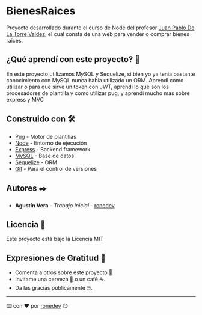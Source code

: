# BienesRaices

Proyecto desarrollado durante el curso de Node del profesor [Juan Pablo De La Torre Valdez](https://www.udemy.com/course/nodejs-bootcamp-desarrollo-web-mvc-y-rest-apis/), el cual consta de una web para vender o comprar bienes raices.

## ¿Qué aprendí con este proyecto? 🙇

En este proyecto utilizamos MySQL y Sequelize, si bien yo ya tenia bastante conocimiento con MySQL nunca habia utilizado un ORM. Aprendi como utilizar o para que sirve un token con JWT, aprendi lo que son los procesadores de plantilla y como utilizar pug, y aprendi mucho mas sobre express y MVC

## Construido con 🛠️

* [Pug](https://pugjs.org/api/getting-started.html) - Motor de plantillas
* [Node](https://nodejs.org/es/) - Entorno de ejecución
* [Express](https://expressjs.com/es/) - Backend framework
* [MySQL](https://www.mysql.com/) - Base de datos
* [Sequelize](https://sequelize.org/) - ORM
* [Git](https://git-scm.com/) - Para el control de versiones

## Autores ✒️

* **Agustín Vera** - *Trabajo Inicial* - [ronedev](https://github.com/ronedev)

## Licencia 📄

Este proyecto está bajo la Licencia MIT

## Expresiones de Gratitud 🎁

* Comenta a otros sobre este proyecto 📢
* Invitame una cerveza 🍺 o un café ☕. 
* Da las gracias públicamente 🤓.



---
⌨️ con ❤️ por [ronedev](https://github.com/ronedev) 😊
